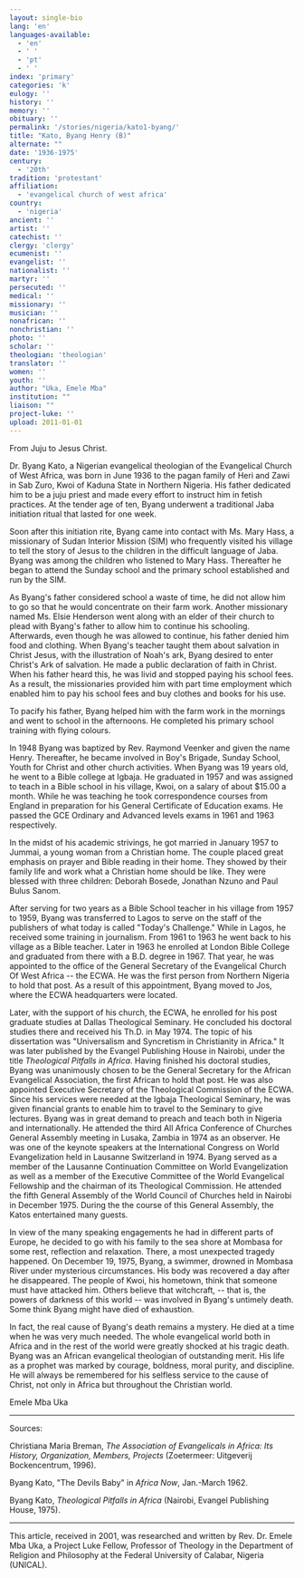```yaml
---
layout: single-bio
lang: 'en'
languages-available:
  - 'en'
  - ' '
  - 'pt'
  - ' '
index: 'primary'
categories: 'k'
eulogy: ''
history: ''
memory: ''
obituary: ''
permalink: '/stories/nigeria/kato1-byang/'
title: "Kato, Byang Henry (B)"
alternate: ""
date: '1936-1975'
century:
  - '20th'
tradition: 'protestant'
affiliation:
  - 'evangelical church of west africa'
country:
  - 'nigeria'
ancient: ''
artist: ''
catechist: ''
clergy: 'clergy'
ecumenist: ''
evangelist: ''
nationalist: ''
martyr: ''
persecuted: ''
medical: ''
missionary: ''
musician: ''
nonafrican: ''
nonchristian: ''
photo: ''
scholar: ''
theologian: 'theologian'
translator: ''
women: ''
youth: ''
author: "Uka, Emele Mba"
institution: ""
liaison: ""
project-luke: ''
upload: 2011-01-01
---
```




From Juju to Jesus Christ.

Dr. Byang Kato, a Nigerian evangelical theologian of the Evangelical Church of West Africa, was born in June 1936 to the pagan family of Heri and Zawi in Sab Zuro, Kwoi of Kaduna State in Northern Nigeria.  His father dedicated him to be a juju priest and made every effort to instruct him in fetish practices. At the tender age of ten, Byang underwent a traditional Jaba initiation ritual that lasted for one week.

Soon after this initiation rite, Byang came into contact with Ms. Mary Hass, a missionary of   Sudan Interior Mission (SIM) who frequently visited his village to tell the story of Jesus to the children in the difficult language of Jaba. Byang was among the children who listened to Mary Hass.  Thereafter he began to attend the Sunday school and the primary school established and run by the SIM.

As Byang's father considered school a waste of time, he did not allow him to go so that he would concentrate on their farm work. Another missionary named Ms. Elsie Henderson went along with an elder of their church to plead  with Byang's father to allow him to continue his schooling. Afterwards, even though he was allowed to continue, his father denied him food and clothing.  When Byang's teacher taught them about salvation in Christ Jesus, with the illustration of Noah's ark, Byang desired to enter Christ's Ark of salvation.  He made a public declaration of faith in Christ. When his father heard this, he was livid and stopped paying his school fees. As a result, the missionaries provided him with part time employment which enabled him to pay his school fees and buy clothes and books for his use.

To pacify his father, Byang helped him with the farm work in the mornings and went to school in the afternoons.  He completed his primary school training with flying colours.

In 1948 Byang was baptized by Rev. Raymond Veenker and given the name Henry.  Thereafter, he became involved in Boy's Brigade, Sunday School, Youth for Christ and other church activities.  When Byang was  19 years old, he went to a Bible college at Igbaja.  He graduated in 1957 and was assigned to teach in a Bible school in his village, Kwoi, on a salary of about $15.00 a month. While he was teaching he took correspondence courses from England in preparation for his General Certificate of Education exams. He passed the GCE Ordinary and Advanced levels exams in 1961 and 1963 respectively.

In the midst of his academic strivings, he got married in January 1957 to Jummai, a young woman from a Christian home.  The couple placed great emphasis on prayer and Bible reading in their home. They showed by their family life and work what a Christian home should be like. They were blessed with three children: Deborah Bosede, Jonathan Nzuno and Paul Bulus Sanom.

After serving for two years as a Bible School teacher in his village from 1957 to 1959, Byang was transferred to Lagos to serve on the staff of the publishers of what today is called "Today's Challenge."  While in Lagos, he received some training in journalism. From 1961 to 1963 he went back to his village as a Bible teacher. Later in 1963  he enrolled at London Bible College and graduated from there with a B.D. degree in 1967.  That year, he was appointed to the office of the General Secretary of the Evangelical Church Of West Africa -- the ECWA. He was the first person from Northern Nigeria to hold that post.  As a result of this appointment, Byang moved to Jos, where the ECWA headquarters were located.

Later, with the support of his church, the ECWA, he enrolled for his post graduate studies at Dallas Theological Seminary.  He concluded his doctoral studies there and received his Th.D. in May 1974.  The topic of his dissertation was "Universalism and Syncretism in Christianity in Africa." It was later published by the Evangel Publishing House in Nairobi, under the title *Theological Pitfalls in Africa*.  Having finished his doctoral studies, Byang was unanimously chosen to be the General Secretary for the African Evangelical Association, the first African to hold that post.  He was also appointed Executive Secretary of the Theological Commission of the ECWA. Since his services were  needed at the Igbaja Theological Seminary, he was given financial grants to enable him to travel to the Seminary to give lectures.  Byang was in great demand to preach and teach both in Nigeria and internationally.  He attended the third All Africa Conference of Churches General Assembly meeting in Lusaka, Zambia in 1974 as an observer.  He was one of the keynote speakers at the International Congress on World Evangelization held in Lausanne Switzerland in 1974.  Byang served as a member of the Lausanne Continuation Committee on World Evangelization as well as a member of the Executive Committee of the World Evangelical Fellowship and the chairman of its Theological Commission.  He attended the fifth General Assembly of the World Council of Churches held in Nairobi in December 1975.  During the the course of this General Assembly, the Katos entertained many guests.

In view of the many speaking engagements he had in different parts of Europe, he decided to go with his family to the sea shore at Mombasa for some rest, reflection and relaxation.  There, a most unexpected tragedy happened.  On December 19, 1975, Byang, a swimmer, drowned in Mombasa River under mysterious circumstances.  His body was recovered a day after he disappeared.  The people of Kwoi, his hometown, think that someone must have attacked him.  Others believe that witchcraft, -- that is, the powers of darkness of this world -- was involved in Byang's untimely death. Some think Byang might have died of exhaustion.

In fact, the real cause of Byang's death remains a mystery.  He died at a time when he was very much needed. The whole evangelical world both in Africa and in the rest of the world were greatly shocked at his tragic death.  Byang was an African evangelical theologian of outstanding merit. His life as a prophet was marked by courage, boldness, moral purity, and discipline.  He will always be remembered for his selfless service to the cause of Christ, not only in Africa but throughout the Christian world.

Emele Mba Uka

---

Sources:

Christiana Maria Breman, *The Association of Evangelicals in Africa: Its History, Organization, Members, Projects* (Zoetermeer: Uitgeverij  Bockencentrum, 1996).

Byang Kato, "The Devils Baby" in *Africa Now*, Jan.-March 1962.

Byang Kato,  *Theological Pitfalls in Africa*  (Nairobi, Evangel Publishing House, 1975).

---

This article, received in 2001, was researched and written by Rev. Dr. Emele Mba Uka, a Project Luke Fellow, Professor of Theology in the Department of Religion and Philosophy at the Federal University of Calabar, Nigeria (UNICAL).

